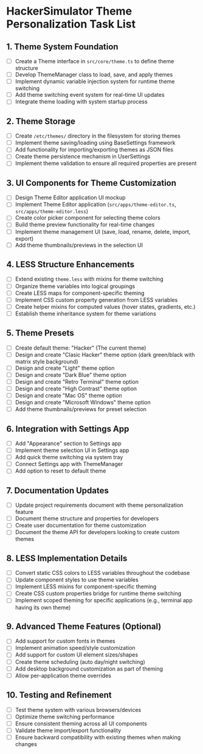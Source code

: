 # HackerSimulator Theme Personalization Task List

## 1. Theme System Foundation
- [ ] Create a Theme interface in `src/core/theme.ts` to define theme structure
- [ ] Develop ThemeManager class to load, save, and apply themes
- [ ] Implement dynamic variable injection system for runtime theme switching
- [ ] Add theme switching event system for real-time UI updates
- [ ] Integrate theme loading with system startup process

## 2. Theme Storage
- [ ] Create `/etc/themes/` directory in the filesystem for storing themes
- [ ] Implement theme saving/loading using BaseSettings framework
- [ ] Add functionality for importing/exporting themes as JSON files
- [ ] Create theme persistence mechanism in UserSettings
- [ ] Implement theme validation to ensure all required properties are present

## 3. UI Components for Theme Customization
- [ ] Design Theme Editor application UI mockup
- [ ] Implement Theme Editor application (`src/apps/theme-editor.ts`, `src/apps/theme-editor.less`)
- [ ] Create color picker component for selecting theme colors
- [ ] Build theme preview functionality for real-time changes
- [ ] Implement theme management UI (save, load, rename, delete, import, export)
- [ ] Add theme thumbnails/previews in the selection UI

## 4. LESS Structure Enhancements
- [ ] Extend existing `theme.less` with mixins for theme switching
- [ ] Organize theme variables into logical groupings
- [ ] Create LESS maps for component-specific theming
- [ ] Implement CSS custom property generation from LESS variables
- [ ] Create helper mixins for computed values (hover states, gradients, etc.)
- [ ] Establish theme inheritance system for theme variations

## 5. Theme Presets
- [ ] Create default theme: "Hacker" (The current theme)
- [ ] Design and create "Clasic Hacker" theme option (dark green/black with matrix style background)
- [ ] Design and create "Light" theme option
- [ ] Design and create "Dark Blue" theme option
- [ ] Design and create "Retro Terminal" theme option
- [ ] Design and create "High Contrast" theme option
- [ ] Design and create "Mac OS" theme option
- [ ] Design and create "Microsoft Windows" theme option
- [ ] Add theme thumbnails/previews for preset selection

## 6. Integration with Settings App
- [ ] Add "Appearance" section to Settings app
- [ ] Implement theme selection UI in Settings app
- [ ] Add quick theme switching via system tray
- [ ] Connect Settings app with ThemeManager
- [ ] Add option to reset to default theme

## 7. Documentation Updates
- [ ] Update project requirements document with theme personalization feature
- [ ] Document theme structure and properties for developers
- [ ] Create user documentation for theme customization
- [ ] Document the theme API for developers looking to create custom themes

## 8. LESS Implementation Details
- [ ] Convert static CSS colors to LESS variables throughout the codebase
- [ ] Update component styles to use theme variables
- [ ] Implement LESS mixins for component-specific theming
- [ ] Create CSS custom properties bridge for runtime theme switching
- [ ] Implement scoped theming for specific applications (e.g., terminal app having its own theme)

## 9. Advanced Theme Features (Optional)
- [ ] Add support for custom fonts in themes
- [ ] Implement animation speed/style customization
- [ ] Add support for custom UI element sizes/shapes
- [ ] Create theme scheduling (auto day/night switching)
- [ ] Add desktop background customization as part of theming
- [ ] Allow per-application theme overrides

## 10. Testing and Refinement
- [ ] Test theme system with various browsers/devices
- [ ] Optimize theme switching performance
- [ ] Ensure consistent theming across all UI components
- [ ] Validate theme import/export functionality
- [ ] Ensure backward compatibility with existing themes when making changes
